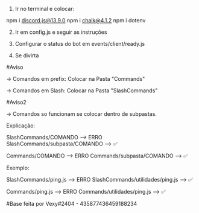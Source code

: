 1. Ir no terminal e colocar:

npm i discord.js@13.9.0
npm i chalk@4.1.2
npm i dotenv

2. Ir em config.js e seguir as instruções

3. Configurar o status do bot em events/client/ready.js

4. Se divirta


#Aviso

-> Comandos em prefix: Colocar na Pasta "Commands"

-> Comandos em Slash: Colocar na Pasta "SlashCommands"

#Aviso2

-> Comandos so funcionam se colocar dentro de subpastas.

Explicação:

SlashCommands/COMANDO --> ERRO
SlashCommands/subpasta/COMANDO --> ✅

Commands/COMANDO --> ERRO
Commands/subpasta/COMANDO --> ✅

Exemplo:

SlashCommands/ping.js --> ERRO
SlashCommands/utilidades/ping.js --> ✅

Commands/ping.js --> ERRO
Commands/utilidades/ping.js --> ✅

#Base feita por Vexy#2404 - 435877436459188234